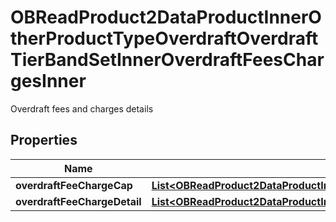 

# OBReadProduct2DataProductInnerOtherProductTypeOverdraftOverdraftTierBandSetInnerOverdraftFeesChargesInner

Overdraft fees and charges details

## Properties

| Name | Type | Description | Notes |
|------------ | ------------- | ------------- | -------------|
|**overdraftFeeChargeCap** | [**List&lt;OBReadProduct2DataProductInnerOtherProductTypeOverdraftOverdraftTierBandSetInnerOverdraftFeesChargesInnerOverdraftFeeChargeCapInner&gt;**](OBReadProduct2DataProductInnerOtherProductTypeOverdraftOverdraftTierBandSetInnerOverdraftFeesChargesInnerOverdraftFeeChargeCapInner.md) |  |  [optional] |
|**overdraftFeeChargeDetail** | [**List&lt;OBReadProduct2DataProductInnerOtherProductTypeOverdraftOverdraftTierBandSetInnerOverdraftFeesChargesInnerOverdraftFeeChargeDetailInner&gt;**](OBReadProduct2DataProductInnerOtherProductTypeOverdraftOverdraftTierBandSetInnerOverdraftFeesChargesInnerOverdraftFeeChargeDetailInner.md) |  |  |




